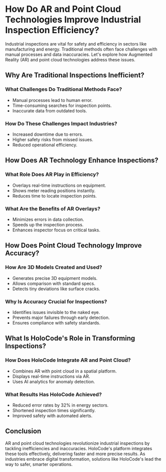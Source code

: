# How Do AR and Point Cloud Technologies Improve Industrial Inspection Efficiency?

Industrial inspections are vital for safety and efficiency in sectors like manufacturing and energy. Traditional methods often face challenges with manual processes and data inaccuracies. Let's explore how Augmented Reality (AR) and point cloud technologies address these issues.

## Why Are Traditional Inspections Inefficient?

### What Challenges Do Traditional Methods Face?
- Manual processes lead to human error.
- Time-consuming searches for inspection points.
- Inaccurate data from outdated tools.

### How Do These Challenges Impact Industries?
- Increased downtime due to errors.
- Higher safety risks from missed issues.
- Reduced operational efficiency.

## How Does AR Technology Enhance Inspections?

### What Role Does AR Play in Efficiency?
- Overlays real-time instructions on equipment.
- Shows meter reading positions instantly.
- Reduces time to locate inspection points.

### What Are the Benefits of AR Overlays?
- Minimizes errors in data collection.
- Speeds up the inspection process.
- Enhances inspector focus on critical tasks.

## How Does Point Cloud Technology Improve Accuracy?

### How Are 3D Models Created and Used?
- Generates precise 3D equipment models.
- Allows comparison with standard specs.
- Detects tiny deviations like surface cracks.

### Why Is Accuracy Crucial for Inspections?
- Identifies issues invisible to the naked eye.
- Prevents major failures through early detection.
- Ensures compliance with safety standards.

## What Is HoloCode's Role in Transforming Inspections?

### How Does HoloCode Integrate AR and Point Cloud?
- Combines AR with point cloud in a spatial platform.
- Displays real-time instructions via AR.
- Uses AI analytics for anomaly detection.

### What Results Has HoloCode Achieved?
- Reduced error rates by 32% in energy sectors.
- Shortened inspection times significantly.
- Improved safety with automated alerts.

## Conclusion

AR and point cloud technologies revolutionize industrial inspections by tackling inefficiencies and inaccuracies. HoloCode's platform integrates these tools effectively, delivering faster and more precise results. As industries embrace digital transformation, solutions like HoloCode's lead the way to safer, smarter operations.